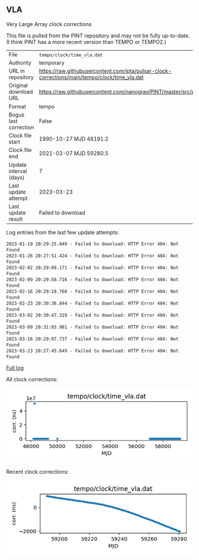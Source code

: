 
## VLA

Very Large Array clock corrections

This file is pulled from the PINT repository and may not be fully
up-to-date. (I think PINT has a more recent version than TEMPO or
TEMPO2.)

|     |     |
|:--- |:--- |
| File | `tempo/clock/time_vla.dat` |
| Authority | temporary |
| URL in repository | <https://raw.githubusercontent.com/ipta/pulsar-clock-corrections/main/tempo/clock/time_vla.dat> |
| Original download URL | <https://raw.githubusercontent.com/nanograv/PINT/master/src/pint/data/runtime/time_vla.dat> |
| Format | tempo |
| Bogus last correction | False |
| Clock file start | 1990-10-27 MJD 48191.2 |
| Clock file end | 2021-03-07 MJD 59280.5 |
| Update interval (days) | 7 |
| Last update attempt | 2023-03-23 |
| Last update result | Failed to download |

Log entries from the last few update attempts:
```
2023-01-19 20:29:25.849 - Failed to download: HTTP Error 404: Not Found
2023-01-26 20:27:51.424 - Failed to download: HTTP Error 404: Not Found
2023-02-02 20:29:09.171 - Failed to download: HTTP Error 404: Not Found
2023-02-09 20:29:58.716 - Failed to download: HTTP Error 404: Not Found
2023-02-16 20:29:19.768 - Failed to download: HTTP Error 404: Not Found
2023-02-23 20:30:36.844 - Failed to download: HTTP Error 404: Not Found
2023-03-02 20:30:47.319 - Failed to download: HTTP Error 404: Not Found
2023-03-09 20:31:03.981 - Failed to download: HTTP Error 404: Not Found
2023-03-16 20:29:07.737 - Failed to download: HTTP Error 404: Not Found
2023-03-23 20:27:45.649 - Failed to download: HTTP Error 404: Not Found
```
[Full log](https://raw.githubusercontent.com/ipta/pulsar-clock-corrections/main/log/tempo/clock/time_vla.dat.log)


All clock corrections:

![plot of all clock corrections](time_vla.dat.png "All corrections")

Recent clock corrections:

![plot of recent clock corrections](time_vla.dat.short.png "Recent corrections")

